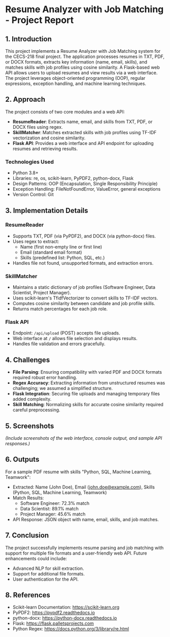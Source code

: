 # Resume Analyzer with Job Matching - Project Report

## 1. Introduction
This project implements a Resume Analyzer with Job Matching system for the CECS-218 final project. The application processes resumes in TXT, PDF, or DOCX formats, extracts key information (name, email, skills), and matches skills with job profiles using cosine similarity. A Flask-based web API allows users to upload resumes and view results via a web interface. The project leverages object-oriented programming (OOP), regular expressions, exception handling, and machine learning techniques.

## 2. Approach
The project consists of two core modules and a web API:
- **ResumeReader**: Extracts name, email, and skills from TXT, PDF, or DOCX files using regex.
- **SkillMatcher**: Matches extracted skills with job profiles using TF-IDF vectorization and cosine similarity.
- **Flask API**: Provides a web interface and API endpoint for uploading resumes and retrieving results.

### Technologies Used
- Python 3.8+
- Libraries: re, os, scikit-learn, PyPDF2, python-docx, Flask
- Design Patterns: OOP (Encapsulation, Single Responsibility Principle)
- Exception Handling: FileNotFoundError, ValueError, general exceptions
- Version Control: Git

## 3. Implementation Details
### ResumeReader
- Supports TXT, PDF (via PyPDF2), and DOCX (via python-docx) files.
- Uses regex to extract:
  - Name (first non-empty line or first line)
  - Email (standard email format)
  - Skills (predefined list: Python, SQL, etc.)
- Handles file not found, unsupported formats, and extraction errors.

### SkillMatcher
- Maintains a static dictionary of job profiles (Software Engineer, Data Scientist, Project Manager).
- Uses scikit-learn's TfidfVectorizer to convert skills to TF-IDF vectors.
- Computes cosine similarity between candidate and job profile skills.
- Returns match percentages for each job role.

### Flask API
- Endpoint: `/api/upload` (POST) accepts file uploads.
- Web interface at `/` allows file selection and displays results.
- Handles file validation and errors gracefully.

## 4. Challenges
- **File Parsing**: Ensuring compatibility with varied PDF and DOCX formats required robust error handling.
- **Regex Accuracy**: Extracting information from unstructured resumes was challenging; we assumed a simplified structure.
- **Flask Integration**: Securing file uploads and managing temporary files added complexity.
- **Skill Matching**: Normalizing skills for accurate cosine similarity required careful preprocessing.

## 5. Screenshots
*(Include screenshots of the web interface, console output, and sample API responses.)*

## 6. Outputs
For a sample PDF resume with skills "Python, SQL, Machine Learning, Teamwork":
- Extracted: Name (John Doe), Email (john.doe@example.com), Skills (Python, SQL, Machine Learning, Teamwork)
- Match Results:
  - Software Engineer: 72.3% match
  - Data Scientist: 89.1% match
  - Project Manager: 45.6% match
- API Response: JSON object with name, email, skills, and job matches.

## 7. Conclusion
The project successfully implements resume parsing and job matching with support for multiple file formats and a user-friendly web API. Future enhancements could include:
- Advanced NLP for skill extraction.
- Support for additional file formats.
- User authentication for the API.

## 8. References
- Scikit-learn Documentation: https://scikit-learn.org
- PyPDF2: https://pypdf2.readthedocs.io
- python-docx: https://python-docx.readthedocs.io
- Flask: https://flask.palletsprojects.com
- Python Regex: https://docs.python.org/3/library/re.html